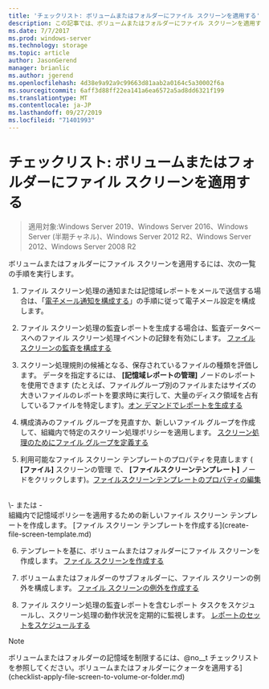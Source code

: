 ```yaml
---
title: 'チェックリスト: ボリュームまたはフォルダーにファイル スクリーンを適用する'
description: この記事では、ボリュームまたはフォルダーにファイル スクリーンを適用する方法を説明します。
ms.date: 7/7/2017
ms.prod: windows-server
ms.technology: storage
ms.topic: article
author: JasonGerend
manager: brianlic
ms.author: jgerend
ms.openlocfilehash: 4d38e9a92a9c99663d81aab2a0164c5a30002f6a
ms.sourcegitcommit: 6aff3d88ff22ea141a6ea6572a5ad8dd6321f199
ms.translationtype: MT
ms.contentlocale: ja-JP
ms.lasthandoff: 09/27/2019
ms.locfileid: "71401993"
---
```

# <a name="checklist---apply-a-file-screen-to-a-volume-or-folder"></a>チェックリスト: ボリュームまたはフォルダーにファイル スクリーンを適用する

> 適用対象:Windows Server 2019、Windows Server 2016、Windows Server (半期チャネル)、Windows Server 2012 R2、Windows Server 2012、Windows Server 2008 R2

ボリュームまたはフォルダーにファイル スクリーンを適用するには、次の一覧の手順を実行します。
1. ファイル スクリーン処理の通知または記憶域レポートをメールで送信する場合は、「[電子メール通知を構成する](configure-email-notifications.md)」の手順に従って電子メール設定を構成します。

2. ファイル スクリーン処理の監査レポートを生成する場合は、監査データベースへのファイル スクリーン処理イベントの記録を有効にします。
[ファイル スクリーンの監査を構成する](configure-file-screen-audit.md)

3. スクリーン処理規則の候補となる、保存されているファイルの種類を評価します。 データを指定するには、 **[記憶域レポートの管理]** ノードのレポートを使用できます (たとえば、ファイルグループ別のファイルまたはサイズの大きいファイルのレポートを要求時に実行して、大量のディスク領域を占有しているファイルを特定します)。[オン デマンドでレポートを生成する](generate-reports-on-demand.md) 

4. 構成済みのファイル グループを見直すか、新しいファイル グループを作成して、組織内で特定のスクリーン処理ポリシーを適用します。 [スクリーン処理のためにファイル グループを定義する](define-file-groups-for-screening.md)  

5. 利用可能なファイル スクリーン テンプレートのプロパティを見直します ( **[ファイル]** スクリーンの管理 で、 **[ファイルスクリーンテンプレート]** ノードをクリックします)。[ファイルスクリーンテンプレートのプロパティの編集](edit-file-screen-template-properties.md) 
<br />
 \- または -
 <br /> 組織内で記憶域ポリシーを適用するための新しいファイル スクリーン テンプレートを作成します。  [ファイル スクリーン テンプレートを作成する](create-file-screen-template.md) 

6. テンプレートを基に、ボリュームまたはフォルダーにファイル スクリーンを作成します。 
 [ファイル スクリーンを作成する](create-file-screen.md)
 
7. ボリュームまたはフォルダーのサブフォルダーに、ファイル スクリーンの例外を構成します。 [ファイル スクリーンの例外を作成する](create-file-screen-exception.md) 

8. ファイル スクリーン処理の監査レポートを含むレポート タスクをスケジュールし、スクリーン処理の動作状況を定期的に監視します。
  [レポートのセットをスケジュールする](schedule-set-of-reports.md)


> [!NOTE]
> ボリュームまたはフォルダーの記憶域を制限するには、@no__t チェックリストを参照してください。ボリュームまたはフォルダーにクォータを適用する](checklist-apply-file-screen-to-volume-or-folder.md)